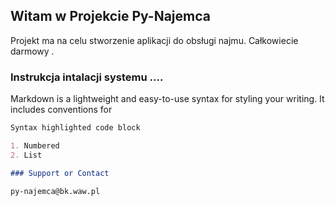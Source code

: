 ## Witam w Projekcie  Py-Najemca

Projekt ma na celu stworzenie aplikacji do obsługi najmu.  Całkowiecie darmowy .   
### Instrukcja intalacji systemu .... 

Markdown is a lightweight and easy-to-use syntax for styling your writing. It includes conventions for

```markdown
Syntax highlighted code block

1. Numbered
2. List

### Support or Contact

py-najemca@bk.waw.pl
